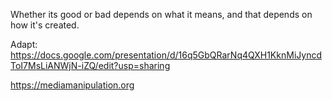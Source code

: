 Whether its good or bad depends on what it means, and that depends on how it's created.

Adapt: https://docs.google.com/presentation/d/16q5GbQRarNq4QXH1KknMiJyncdToI7MsLiANWjN-iZQ/edit?usp=sharing


https://mediamanipulation.org